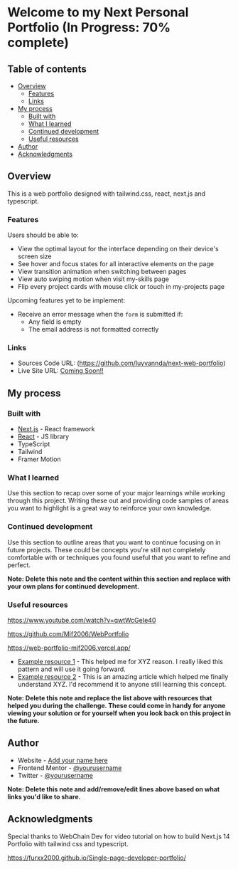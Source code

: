 # Welcome to my Next Personal Portfolio (In Progress: 70% complete)

## Table of contents

- [Overview](#overview)
  - [Features](#Features)
  - [Links](#links)
- [My process](#my-process)
  - [Built with](#built-with)
  - [What I learned](#what-i-learned)
  - [Continued development](#continued-development)
  - [Useful resources](#useful-resources)
- [Author](#author)
- [Acknowledgments](#acknowledgments)

## Overview

This is a web portfolio designed with tailwind.css, react, next.js and typescript.

### Features

Users should be able to:

- View the optimal layout for the interface depending on their device's screen size
- See hover and focus states for all interactive elements on the page
- View transition animation when switching between pages
- View auto swiping motion when visit my-skills page
- Flip every project cards with mouse click or touch in my-projects page

Upcoming features yet to be implement:

- Receive an error message when the `form` is submitted if:
  - Any field is empty
  - The email address is not formatted correctly

### Links

- Sources Code URL: (https://github.com/luyvannda/next-web-portfolio)
- Live Site URL: [Coming Soon!!](https://your-live-site-url.com)

## My process

### Built with

- [Next.js](https://nextjs.org/) - React framework
- [React](https://reactjs.org/) - JS library
- TypeScript
- Tailwind
- Framer Motion

### What I learned

Use this section to recap over some of your major learnings while working through this project. Writing these out and providing code samples of areas you want to highlight is a great way to reinforce your own knowledge.

### Continued development

Use this section to outline areas that you want to continue focusing on in future projects. These could be concepts you're still not completely comfortable with or techniques you found useful that you want to refine and perfect.

**Note: Delete this note and the content within this section and replace with your own plans for continued development.**

### Useful resources

https://www.youtube.com/watch?v=qwtWcGeIe40

https://github.com/Mif2006/WebPortfolio

https://web-portfolio-mif2006.vercel.app/

- [Example resource 1](https://www.example.com) - This helped me for XYZ reason. I really liked this pattern and will use it going forward.
- [Example resource 2](https://www.example.com) - This is an amazing article which helped me finally understand XYZ. I'd recommend it to anyone still learning this concept.

**Note: Delete this note and replace the list above with resources that helped you during the challenge. These could come in handy for anyone viewing your solution or for yourself when you look back on this project in the future.**

## Author

- Website - [Add your name here](https://www.your-site.com)
- Frontend Mentor - [@yourusername](https://www.frontendmentor.io/profile/yourusername)
- Twitter - [@yourusername](https://www.twitter.com/yourusername)

**Note: Delete this note and add/remove/edit lines above based on what links you'd like to share.**

## Acknowledgments

Special thanks to WebChain Dev for video tutorial on how to build Next.js 14 Portfolio with tailwind css and typescript.

https://furxx2000.github.io/Single-page-developer-portfolio/

